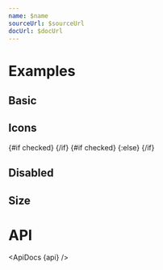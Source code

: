 ```yaml
---
name: $name
sourceUrl: $sourceUrl
docUrl: $docUrl
---
```


<script>
  import { mdiCheck, mdiClose } from '@mdi/js';

  import api from '$lib/components/Switch.svelte?raw&sveld';
  import ApiDocs from '$lib/components/ApiDocs.svelte';

  import AppBar from '$lib/components/AppBar.svelte';
  import Icon from '$lib/components/Icon.svelte';
  import Switch from '$lib/components/Switch.svelte';
  import Preview from '$lib/components/Preview.svelte';
</script>

# Examples

## Basic

<Preview>
  <div class="grid gap-2">
    <Switch />
    <Switch checked />
  </div>
</Preview>

## Icons

<Preview>
  <div class="grid gap-2">
    <Switch let:checked>
      {#if checked}
        <Icon path={mdiCheck} class="text-blue-500" size=".8em" />
      {/if}
    </Switch>
    <Switch let:checked>
      {#if checked}
        <Icon path={mdiCheck} class="text-blue-500" size=".8em" />
      {:else}
        <Icon path={mdiClose} class="text-gray-400" size=".8em" />
      {/if}
    </Switch>
  </div>
</Preview>

## Disabled

<Preview>
  <div class="grid gap-2">
    <Switch disabled />
    <Switch disabled checked />
    <Switch disabled>
      <Icon path={mdiCheck} class="text-black/50" size=".8em" />
    </Switch>
  </div>
</Preview>

## Size

<Preview>
  <div class="grid gap-2">
    <Switch size="sm" />
    <Switch size="md" />
    <Switch size="lg" />
  </div>
</Preview>

# API

<ApiDocs {api} />
